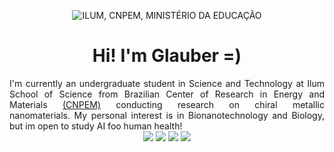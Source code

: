 <div align="center">

![ILUM, CNPEM, MINISTÉRIO DA EDUCAÇÃO](https://github.com/Glaubernaoli/PCD---GenomeIdentifier/assets/172425065/6c9216ea-0cdb-4dac-aac5-445d505b2804)

</div>

<h1 align="center"> Hi! I'm Glauber =) </h1>

<div align="justify">
 I'm currently an undergraduate student in Science and Technology at Ilum School of Science from Brazilian Center of Research in Energy and Materials <a href="https://cnpem.br" class="botao">(CNPEM)</a> conducting research on chiral metallic nanomaterials. My personal interest is in Bionanotechnology and Biology, but im open to study AI foo human health!
</div>

<div align="center">
<a href="https://instagram.com/cientistabinho" target="_blank"><img loading="lazy" src="https://img.shields.io/badge/-Instagram-%23E4405F?style=for-the-badge&logo=instagram&logoColor=white" target="_blank"></a>
  <a href="http://lattes.cnpq.br/0913262665776521" target="_blank"><img loading="lazy" src="https://img.shields.io/badge/-Lattes-%230055A4?style=for-the-badge&logo=Lattes&logoColor=white" target="_blank"></a>
<a href = "mailto:naoli.glauber@gmail.com"><img loading="lazy" src="https://img.shields.io/badge/Gmail-D14836?style=for-the-badge&logo=gmail&logoColor=white" target="_blank"></a>
<a href="https://www.linkedin.com/in/glauber-naoli" target="_blank"><img loading="lazy" src="https://img.shields.io/badge/-LinkedIn-%230077B5?style=for-the-badge&logo=linkedin&logoColor=white" target="_blank"></a>   
</div>
